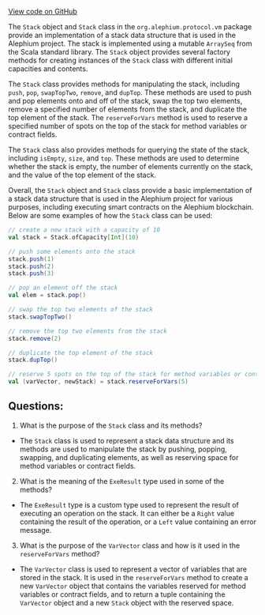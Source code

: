 [View code on GitHub](https://github.com/alephium/alephium/blob/master/protocol/src/main/scala/org/alephium/protocol/vm/Stack.scala)

The `Stack` object and `Stack` class in the `org.alephium.protocol.vm` package provide an implementation of a stack data structure that is used in the Alephium project. The stack is implemented using a mutable `ArraySeq` from the Scala standard library. The `Stack` object provides several factory methods for creating instances of the `Stack` class with different initial capacities and contents.

The `Stack` class provides methods for manipulating the stack, including `push`, `pop`, `swapTopTwo`, `remove`, and `dupTop`. These methods are used to push and pop elements onto and off of the stack, swap the top two elements, remove a specified number of elements from the stack, and duplicate the top element of the stack. The `reserveForVars` method is used to reserve a specified number of spots on the top of the stack for method variables or contract fields.

The `Stack` class also provides methods for querying the state of the stack, including `isEmpty`, `size`, and `top`. These methods are used to determine whether the stack is empty, the number of elements currently on the stack, and the value of the top element of the stack.

Overall, the `Stack` object and `Stack` class provide a basic implementation of a stack data structure that is used in the Alephium project for various purposes, including executing smart contracts on the Alephium blockchain. Below are some examples of how the `Stack` class can be used:

```scala
// create a new stack with a capacity of 10
val stack = Stack.ofCapacity[Int](10)

// push some elements onto the stack
stack.push(1)
stack.push(2)
stack.push(3)

// pop an element off the stack
val elem = stack.pop()

// swap the top two elements of the stack
stack.swapTopTwo()

// remove the top two elements from the stack
stack.remove(2)

// duplicate the top element of the stack
stack.dupTop()

// reserve 5 spots on the top of the stack for method variables or contract fields
val (varVector, newStack) = stack.reserveForVars(5)
```
## Questions: 
 1. What is the purpose of the `Stack` class and its methods?
- The `Stack` class is used to represent a stack data structure and its methods are used to manipulate the stack by pushing, popping, swapping, and duplicating elements, as well as reserving space for method variables or contract fields.

2. What is the meaning of the `ExeResult` type used in some of the methods?
- The `ExeResult` type is a custom type used to represent the result of executing an operation on the stack. It can either be a `Right` value containing the result of the operation, or a `Left` value containing an error message.

3. What is the purpose of the `VarVector` class and how is it used in the `reserveForVars` method?
- The `VarVector` class is used to represent a vector of variables that are stored in the stack. It is used in the `reserveForVars` method to create a new `VarVector` object that contains the variables reserved for method variables or contract fields, and to return a tuple containing the `VarVector` object and a new `Stack` object with the reserved space.